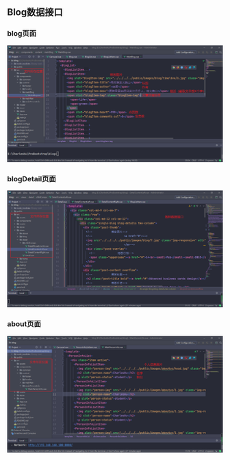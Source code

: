 ## Blog数据接口



### blog页面

![](images/blog/blog-inter.png)





### blogDetail页面

![](images/blog/blog-detail-inter.png)



### about页面

![](images/blog/person-inter.png)



